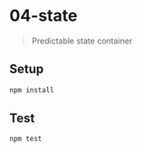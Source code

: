 # 04-state

> Predictable state container

## Setup

```bash
npm install
```

## Test

```bash
npm test
```
